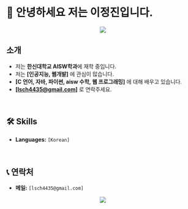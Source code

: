 # 👋 안녕하세요 저는 이정진입니다.

<p align="center">
  <img src="https://capsule-render.vercel.app/api?type=waving&color=auto&height=200&section=header&text=Jeongjin's%20Profile&fontSize=90" />
</p>

## 소개

-  저는 **한신대학교 AISW학과**에 재학 중입니다.
-  저는 **[인공지능, 웹개발]** 에 관심이 많습니다.
-  **[C 언어, 자바, 파이썬, aisw 수학, 웹 프로그래밍]** 에 대해 배우고 있습니다.
-  **[lsch4435@gmail.com]** 로 연락주세요.

<br/>

## 🛠️ Skills

*   **Languages:** `[Korean]`
  

<br/>

## 📞 연락처

- **메일:** `[lsch4435@gmail.com]`


<p align="center">
  <img src="https://capsule-render.vercel.app/api?type=waving&color=auto&height=150&section=footer"/>
</p>


<!--
**lsch4435-code/lsch4435-code** is a ✨ _special_ ✨ repository because its `README.md` (this file) appears on your GitHub profile.

Here are some ideas to get you started:

- 🔭 I’m currently working on ...
- 🌱 I’m currently learning ...
- 👯 I’m looking to collaborate on ...
- 🤔 I’m looking for help with ...
- 💬 Ask me about ...
- 📫 How to reach me: ...
- 😄 Pronouns: ...
- ⚡ Fun fact: ...
-->
